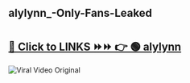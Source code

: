 
 ## alylynn_-Only-Fans-Leaked

# <h2><a href="https://clipsfans.com/alylynn_&ref=git">🔗 Click to LINKS ⏩⏩ 👉 🟢 alylynn  </a></h2>

<a href="https://clipsfans.com/alylynn_&ref=git" rel="nofollow" data-target="animated-image.originalLink"><img src="https://i.ibb.co.com/xMMVF88/686577567.gif" alt="Viral Video Original" style="max-width: 100%; display: inline-block;" data-target="animated-image.originalImage"></a>
